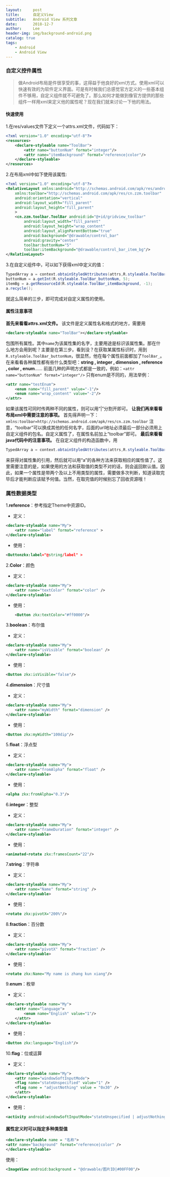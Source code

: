 ```yaml
---
layout:     post
title:      自定义View
subtitle:   Android View 系列文章
date:       2018-12-7
author:     Lee
header-img: img/background-android.png
catalog: true
tags:
    - Android
    - Android View
---
```


### 自定义控件属性

>做Android布局是件很享受的事，这得益于他良好的xml方式。使用xml可以快速有效的为软件定义界面。可是有时候我们总感觉官方定义的一些基本组件不够用，自定义组件就不可避免了。那么如何才能做到像官方提供的那些组件一样用xml来定义他的属性呢？现在我们就来讨论一下他的用法。

#### 快速使用

1.在res/values文件下定义一个attrs.xml文件，代码如下：

```xml
<?xml version="1.0" encoding="utf-8"?>
<resources>
    <declare-styleable name="ToolBar">
        <attr name="buttonNum" format="integer"/>
        <attr name="itemBackground" format="reference|color"/>
    </declare-styleable>
</resources>
```

2.在布局xml中如下使用该属性:

```xml
<?xml version="1.0" encoding="utf-8"?>
<RelativeLayout xmlns:android="http://schemas.android.com/apk/res/android"
    xmlns:toolbar="http://schemas.android.com/apk/res/cn.zzm.toolbar"
    android:orientation="vertical"
    android:layout_width="fill_parent"
    android:layout_height="fill_parent"
    >
    <cn.zzm.toolbar.ToolBar android:id="@+id/gridview_toolbar"
        android:layout_width="fill_parent"
        android:layout_height="wrap_content"
        android:layout_alignParentBottom="true"
        android:background="@drawable/control_bar"
        android:gravity="center"
        toolbar:buttonNum="5"
        toolbar:itemBackground="@drawable/control_bar_item_bg"/>
</RelativeLayout>
```

3.在自定义组件中，可以如下获得xml中定义的值：

```java
TypedArray a = context.obtainStyledAttributes(attrs,R.styleable.ToolBar);
buttonNum = a.getInt(R.styleable.ToolBar_buttonNum, 5);
itemBg = a.getResourceId(R.styleable.ToolBar_itemBackground, -1);
a.recycle();
```

就这么简单的三步，即可完成对自定义属性的使用。

#### 属性注意事项

**首先来看看attrs.xml文件。**
该文件是定义属性名和格式的地方，需要用

```xml
<declare-styleable name="ToolBar"></declare-styleable>
```

包围所有属性。其中`name`为该属性集的名字，主要用途是标识该属性集。那在什么地方会用到呢？主要是在第三步。看到没？在获取某属性标识时，用到`R.styleable.ToolBar_buttonNum`，很显然，他在每个属性前面都加了`ToolBar_`。
在来看看各种属性都有些什么类型吧：**string , integer , dimension , reference , color , enum**......
前面几种的声明方式都是一致的，例如：`<attr name="buttonNum" format="integer"/>`
只有enum是不同的，用法举例：

```xml
<attr name="testEnum">
    <enum name="fill_parent" value="-1"/>
    <enum name="wrap_content" value="-2"/>
</attr>
```

如果该属性可同时传两种不同的属性，则可以用“|”分割开即可。
**让我们再来看看布局xml中需要注意的事项。**
首先得声明一下：`xmlns:toolbar=http://schemas.android.com/apk/res/cn.zzm.toolbar`
注意，“toolbar”可以换成其他的任何名字，后面的url地址必须最后一部分必须用上自定义组件的包名。自定义属性了，在属性名前加上“toolbar”即可。
**最后来看看java代码中的注意事项。**
在自定义组件的构造函数中，用

```java
TypedArray a = context.obtainStyledAttributes(attrs,R.styleable.ToolBar);
```

来获得对属性集的引用，然后就可以用“a”的各种方法来获取相应的属性值了。这里需要注意的是，如果使用的方法和获取值的类型不对的话，则会返回默认值。因此，如果一个属性是带两个及以上不用类型的属性，需要做多次判断，知道读取完毕后才能判断应该赋予何值。当然，在取完值的时候别忘了回收资源哦！

### 属性数据类型

1.**reference**：参考指定Theme中资源ID。

* 定义：

```xml
<declare-styleable name="My">
    <attr name="label" format="reference" >
</declare-styleable>
```

* 使用：

```xml
<Buttonzkx:label="@string/label" >
```

2.**Color**：颜色

* 定义：

```xml
<declare-styleable name="My">
    <attr name="textColor" format="color" />
</declare-styleable>
```

* 使用：

```xml
    <Button zkx:textColor="#ff0000"/>
```

3.**boolean**：布尔值

* 定义：

```xml
<declare-styleable name="My">
    <attr name="isVisible" format="boolean" />
</declare-styleable>
```

* 使用：

```xml
<Button zkx:isVisible="false"/>
```

4.**dimension**：尺寸值

* 定义：

```xml
<declare-styleable name="My">
    <attr name="myWidth" format="dimension" />
</declare-styleable>
```

* 使用：

```xml
<Button zkx:myWidth="100dip"/>
```

5.**float**：浮点型

* 定义：

```xml
<declare-styleable name="My">
    <attr name="fromAlpha" format="float" />
</declare-styleable>
```

* 使用：

```xml
<alpha zkx:fromAlpha="0.3"/>
```

6.**integer**：整型

* 定义：

```xml
<declare-styleable name="My">
    <attr name="frameDuration" format="integer" />
</declare-styleable>
```

* 使用：

```xml
<animated-rotate zkx:framesCount="22"/>
```

7.**string**：字符串

* 定义：

```xml
<declare-styleable name="My">
    <attr name="Name" format="string" />
</declare-styleable>
```

* 使用：

```xml
<rotate zkx:pivotX="200%"/>
```

8.**fraction**：百分数

* 定义：

```xml
<declare-styleable name="My">
    <attr name="pivotX" format="fraction" />
</declare-styleable>
```

* 使用：

```xml
<rotate zkx:Name="My name is zhang kun xiang"/>
```

9.**enum**：枚举

* 定义：

```xml
<declare-styleable name="My">
    <attr name="language">
        <enum name="English" value="1"/>
    </attr>
</declare-styleable>
```

* 使用：

```xml
<Button zkx:language="English"/>
```

10.**flag**：位或运算

* 定义：

```xml
<declare-styleable name="My">
    <attr name="windowSoftInputMode">
    <flag name="stateUnspecified" value="1" />
    <flag name = "adjustNothing" value = "0x30" />
    </attr>
</declare-styleable>
```

* 使用：

```xml
<activity android:windowSoftInputMode="stateUnspecified | adjustNothing">
```

#### 属性定义时可以指定多种类型值

```xml
<declare-styleable name = "名称">
<attr name="background" format="reference|color" />
</declare-styleable>
```

使用：

```xml
<ImageView android:background = "@drawable/图片ID|#00FF00"/>
```
